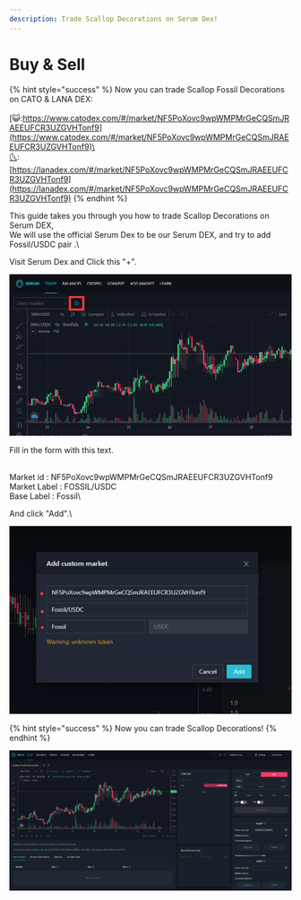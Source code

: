 ```yaml
---
description: Trade Scallop Decorations on Serum Dex!
---
```


# Buy & Sell

{% hint style="success" %}
Now you can trade Scallop Fossil Decorations on CATO & LANA DEX: \
\
[😺:https://www.catodex.com/#/market/NF5PoXovc9wpWMPMrGeCQSmJRAEEUFCR3UZGVHTonf9](https://www.catodex.com/#/market/NF5PoXovc9wpWMPMrGeCQSmJRAEEUFCR3UZGVHTonf9)\
\
[🌜](https://www.catodex.com/#/market/NF5PoXovc9wpWMPMrGeCQSmJRAEEUFCR3UZGVHTonf9):[https://lanadex.com/#/market/NF5PoXovc9wpWMPMrGeCQSmJRAEEUFCR3UZGVHTonf9](https://lanadex.com/#/market/NF5PoXovc9wpWMPMrGeCQSmJRAEEUFCR3UZGVHTonf9)
{% endhint %}

This guide takes you through you how to trade Scallop Decorations on Serum DEX,\
We will use the official Serum Dex to be our Serum DEX, and try to add Fossil/USDC pair .\


Visit Serum Dex and Click this "+".

![](<../.gitbook/assets/image (10).png>)



Fill in the form with this text.

\
Market id : NF5PoXovc9wpWMPMrGeCQSmJRAEEUFCR3UZGVHTonf9\
Market Label : FOSSIL/USDC\
Base Label : Fossil\


And click "Add".\


![](<../.gitbook/assets/image (15).png>)

{% hint style="success" %}
Now you can trade Scallop Decorations!
{% endhint %}

![](<../.gitbook/assets/image (12).png>)
